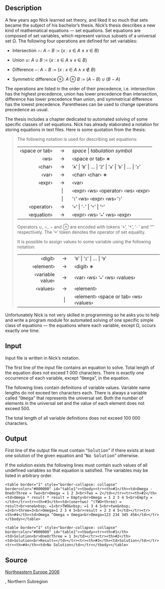 <h2>Description</h2><p>A few years ago Nick learned set theory, and liked it so much that sets became the subject of his bachelor’s thesis. Nick’s thesis describes a new kind of mathematical equations — set equations. Set equations are composed of set variables, which represent various subsets of a universal set Ω. The following four operations are defined for set variables:</p><ul><li><p>Intersection ∩: <i>A</i> ∩ <i>B</i> := {<i>x</i> : <i>x</i> ∈ <i>A</i> ∧ <i>x</i> ∈ <i>B</i>}</p></li><li><p>Union ∪: <i>A</i> ∪ <i>B</i> := {<i>x</i> : <i>x</i> ∈ <i>A</i> ∨ <i>x</i> ∈ <i>B</i>}</p></li><li><p>Difference −: <i>A</i> − <i>B</i> := {<i>x</i> : <i>x</i> ∈ <i>A</i> ∧ <i>x</i> ∉ <i>B</i>}</p></li><li><p>Symmetric difference ⊕: <i>A</i> ⊕ <i>B</i> := (<i>A</i> − <i>B</i>) ∪ (<i>B</i> − <i>A</i>)</p></li></ul><p>The operations are listed in the order of their precedence, i.e. intersection has the highest precedence, union has lower precedence than intersection, difference has lower precedence than union, and symmetrical difference has the lowest precedence. Parentheses can be used to change operations precedence as usual.</p><p>The thesis includes a chapter dedicated to automated solving of some specific classes of set equations. Nick has already elaborated a notation for storing equations in text files. Here is some quotation from the thesis:</p><blockquote><p>The following notation is used for describing set equations:</p><table align="center" border="0"><tbody><tr><td align="right">‹space or tab›</td><td align="center" style="width: 2em">→</td><td><i>space</i> | <i>tabulation symbo</i>l</td></tr><tr><td align="right">‹ws›</td><td align="center" style="width: 2em">→</td><td>‹space or tab› ∗</td></tr><tr><td align="right">‹char›</td><td align="center" style="width: 2em">→</td><td>‘<tt>A</tt>’ | ‘<tt>B</tt>’ | … | ‘<tt>Z</tt>’ | ‘<tt>a</tt>’ | ‘<tt>b</tt>’ | … | ‘<tt>z</tt>’</td></tr><tr><td align="right">‹var›</td><td align="center" style="width: 2em">→</td><td>‹char› ‹char› ∗</td></tr><tr><td align="right">‹expr›</td><td align="center" style="width: 2em">→</td><td>‹var›</td></tr><tr><td align="right"></td><td align="center" style="width: 2em">|</td><td>‹expr› ‹ws› ‹operator› ‹ws› ‹expr›</td></tr><tr><td align="right"></td><td align="center" style="width: 2em">|</td><td>‘<tt>(</tt>’ ‹ws› ‹expr› ‹ws› ‘<tt>)</tt>’</td></tr><tr><td align="right">‹operator›</td><td align="center" style="width: 2em">→</td><td>‘<tt>+</tt>’ | ‘<tt>-</tt>’ | ‘<tt>*</tt>’ | ‘<tt>^</tt>’</td></tr><tr><td align="right">‹equation›</td><td align="center" style="width: 2em">→</td><td>‹expr› ‹ws› ‘<tt>=</tt>’ ‹ws› ‹expr›</td></tr></tbody></table><p>Operators ∪, ∩, − and ⊕ are encoded with tokens ‘<tt>+</tt>’, ‘<tt>*</tt>’, ‘<tt>-</tt>’ and ‘<tt>^</tt>’ respectively. The ‘<tt>=</tt>’ token denotes the operator of set equality.</p><p>It is possible to assign values to some variable using the following notation:</p><table align="center" border="0"><tbody><tr><td align="right">‹digit›</td><td align="center" style="width: 2em">→</td><td>‘<tt>0</tt>’ | ‘<tt>1</tt>’ | … | ‘<tt>9</tt>’</td></tr><tr><td align="right">‹element›</td><td align="center" style="width: 2em">→</td><td>‹digit› ∗</td></tr><tr><td align="right">‹variable value›</td><td align="center" style="width: 2em">→</td><td>‹var› ‹ws› ‘<tt>=</tt>’ ‹ws› ‹values›</td></tr><tr><td align="right">‹values›</td><td align="center" style="width: 2em">→</td><td>‹element›</td></tr><tr><td>&nbsp;</td><td align="center" style="width: 2em">|</td><td>‹element› ‹space or tab› ‹ws› ‹values›</td></tr></tbody></table></blockquote><p>Unfortunately Nick is not very skilled in programming so he asks you to help and write a program module for automated solving of one specific simple class of equations — the equations where each variable, except Ω, occurs exactly one time.</p><h2>Input</h2><p>Input file is written in Nick’s notation.</p><p>The first line of the input file contains an equation to solve. Total length of the equation does not exceed <nobr>1 000</nobr> characters. There is exactly one occurrence of each variable, except “<tt>Omega</tt>”, in the equation.</p><p>The following lines contain definitions of variable values. Variable name lengths do not exceed ten characters each. There is always a variable called “<tt>Omega</tt>” that represents the universal set. Both the number of elements in the universal set and the value of each element does not exceed 500.</p><p>The total length of all variable definitions does not exceed <nobr>100 000</nobr> characters.</p><h2>Output</h2><p>First line of the output file must contain “<tt>Solution</tt>” if there exists at least one solution of the given equation and “<tt>No Solution</tt>” otherwise.</p><p>If the solution exists the following lines must contain such values of all undefined variables so that equation is satisfied. The variables may be listed in arbitrary order.</p><pre><code class="language-input1">&lt;table border=&quot;1&quot; style=&quot;border-collapse: collapse&quot; bordercolor=&quot;#000000&quot; id=&quot;table1&quot;&gt;&lt;tbody&gt;&lt;tr&gt;&lt;th&gt;#1&lt;/th&gt;&lt;td&gt;Omega - OneOrThree = Two&lt;br&gt;Omega = 1 2 3&lt;br&gt;Two = 2&lt;/td&gt;&lt;/tr&gt;&lt;tr&gt;&lt;th&gt;#2&lt;/th&gt;&lt;td&gt;Omega * result * result = Empty&lt;br&gt;Omega = 1 2 3 4 5&lt;br&gt;Empty =&lt;/td&gt;&lt;/tr&gt;&lt;tr&gt;&lt;th&gt;#3&lt;/th&gt;&lt;td&gt;(one+two) ^(TWO+three) = result&lt;br&gt;one&amp;nbsp; =1&lt;br&gt;TWO&amp;nbsp; =1 3 4 5&lt;br&gt;two&amp;nbsp; =2&lt;br&gt;three=3&lt;br&gt;Omega=1 2 3 4 5&lt;br&gt;result = 2 3 4 5&lt;/td&gt;&lt;/tr&gt;&lt;tr&gt;&lt;th&gt;#4&lt;/th&gt;&lt;td&gt;Omega ^Omega = Omega&lt;br&gt;Omega=123 234 345 456&lt;/td&gt;&lt;/tr&gt;&lt;/tbody&gt;&lt;/table&gt;</code></pre><pre><code class="language-output1">&lt;table border=&quot;1&quot; style=&quot;border-collapse: collapse&quot; bordercolor=&quot;#000000&quot; id=&quot;table1&quot;&gt;&lt;tbody&gt;&lt;tr&gt;&lt;th&gt;#1&lt;/th&gt;&lt;td&gt;Solution&lt;br&gt;OneOrThree = 1 3&lt;/td&gt;&lt;/tr&gt;&lt;tr&gt;&lt;th&gt;#2&lt;/th&gt;&lt;td&gt;Solution&lt;br&gt;Result=&lt;/td&gt;&lt;/tr&gt;&lt;tr&gt;&lt;th&gt;#3&lt;/th&gt;&lt;td&gt;Solution&lt;/td&gt;&lt;/tr&gt;&lt;tr&gt;&lt;th&gt;#4&lt;/th&gt;&lt;td&gt;No Solution&lt;/td&gt;&lt;/tr&gt;&lt;/tbody&gt;&lt;/table&gt;</code></pre><h2>Source</h2><a href="searchproblem?field=source&amp;key=Northeastern+Europe+2006">Northeastern Europe 2006</a><p>, Northern Subregion</p>